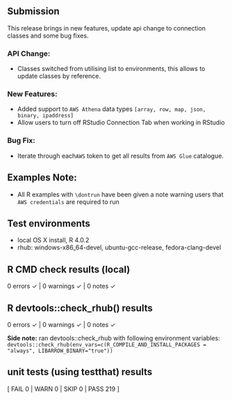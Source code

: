 ## Submission
This release brings in new features, update api change to connection classes and some bug fixes.

### API Change:
* Classes switched from utilising list to environments, this allows to update classes by reference.

### New Features:
* Added support to `AWS Athena` data types `[array, row, map, json, binary, ipaddress]`
* Allow users to turn off RStudio Connection Tab when working in RStudio

### Bug Fix:
* Iterate through each`AWS` token to get all results from `AWS Glue` catalogue.

## Examples Note:
* All R examples with `\dontrun` have been given a note warning users that `AWS credentials` are required to run

## Test environments
* local OS X install, R 4.0.2
* rhub: windows-x86_64-devel, ubuntu-gcc-release, fedora-clang-devel

## R CMD check results (local)
0 errors ✓ | 0 warnings ✓ | 0 notes ✓

## R devtools::check_rhub() results
0 errors ✓ | 0 warnings ✓ | 0 notes ✓

**Side note:** ran devtools::check_rhub with following environment variables:
`devtools::check_rhub(env_vars=c(R_COMPILE_AND_INSTALL_PACKAGES = "always", LIBARROW_BINARY="true"))`

## unit tests (using testthat) results
[ FAIL 0 | WARN 0 | SKIP 0 | PASS 219 ]
